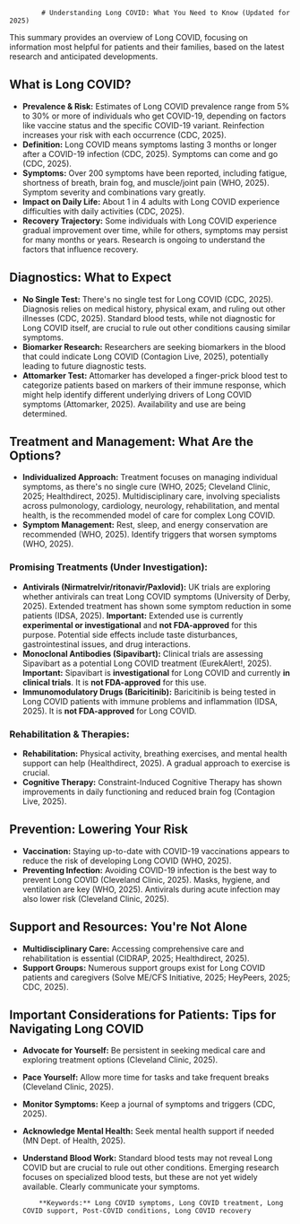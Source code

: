 
            # Understanding Long COVID: What You Need to Know (Updated for 2025)

This summary provides an overview of Long COVID, focusing on information most helpful for patients and their families, based on the latest research and anticipated developments.

## What is Long COVID?

*   **Prevalence & Risk:** Estimates of Long COVID prevalence range from 5% to 30% or more of individuals who get COVID-19, depending on factors like vaccine status and the specific COVID-19 variant. Reinfection increases your risk with each occurrence (CDC, 2025).
*   **Definition:** Long COVID means symptoms lasting 3 months or longer after a COVID-19 infection (CDC, 2025). Symptoms can come and go (CDC, 2025).
*   **Symptoms:** Over 200 symptoms have been reported, including fatigue, shortness of breath, brain fog, and muscle/joint pain (WHO, 2025). Symptom severity and combinations vary greatly.
*   **Impact on Daily Life:** About 1 in 4 adults with Long COVID experience difficulties with daily activities (CDC, 2025).
*   **Recovery Trajectory:** Some individuals with Long COVID experience gradual improvement over time, while for others, symptoms may persist for many months or years. Research is ongoing to understand the factors that influence recovery.

## Diagnostics: What to Expect

*   **No Single Test:** There's no single test for Long COVID (CDC, 2025). Diagnosis relies on medical history, physical exam, and ruling out other illnesses (CDC, 2025). Standard blood tests, while not diagnostic for Long COVID itself, are crucial to rule out other conditions causing similar symptoms.
*   **Biomarker Research:** Researchers are seeking biomarkers in the blood that could indicate Long COVID (Contagion Live, 2025), potentially leading to future diagnostic tests.
*   **Attomarker Test:** Attomarker has developed a finger-prick blood test to categorize patients based on markers of their immune response, which might help identify different underlying drivers of Long COVID symptoms (Attomarker, 2025). Availability and use are being determined.

## Treatment and Management: What Are the Options?

*   **Individualized Approach:** Treatment focuses on managing individual symptoms, as there's no single cure (WHO, 2025; Cleveland Clinic, 2025; Healthdirect, 2025). Multidisciplinary care, involving specialists across pulmonology, cardiology, neurology, rehabilitation, and mental health, is the recommended model of care for complex Long COVID.
*   **Symptom Management:** Rest, sleep, and energy conservation are recommended (WHO, 2025). Identify triggers that worsen symptoms (WHO, 2025).

### Promising Treatments (Under Investigation):

*   **Antivirals (Nirmatrelvir/ritonavir/Paxlovid):** UK trials are exploring whether antivirals can treat Long COVID symptoms (University of Derby, 2025). Extended treatment has shown some symptom reduction in some patients (IDSA, 2025). **Important:** Extended use is currently **experimental or investigational** and **not FDA-approved** for this purpose. Potential side effects include taste disturbances, gastrointestinal issues, and drug interactions.
*   **Monoclonal Antibodies (Sipavibart):** Clinical trials are assessing Sipavibart as a potential Long COVID treatment (EurekAlert!, 2025). **Important:** Sipavibart is **investigational** for Long COVID and currently **in clinical trials**. It is **not FDA-approved** for this use.
*   **Immunomodulatory Drugs (Baricitinib):** Baricitinib is being tested in Long COVID patients with immune problems and inflammation (IDSA, 2025). It is **not FDA-approved** for Long COVID.

### Rehabilitation & Therapies:

*   **Rehabilitation:** Physical activity, breathing exercises, and mental health support can help (Healthdirect, 2025). A gradual approach to exercise is crucial.
*   **Cognitive Therapy:** Constraint-Induced Cognitive Therapy has shown improvements in daily functioning and reduced brain fog (Contagion Live, 2025).

## Prevention: Lowering Your Risk

*   **Vaccination:** Staying up-to-date with COVID-19 vaccinations appears to reduce the risk of developing Long COVID (WHO, 2025).
*   **Preventing Infection:** Avoiding COVID-19 infection is the best way to prevent Long COVID (Cleveland Clinic, 2025). Masks, hygiene, and ventilation are key (WHO, 2025). Antivirals during acute infection may also lower risk (Cleveland Clinic, 2025).

## Support and Resources: You're Not Alone

*   **Multidisciplinary Care:** Accessing comprehensive care and rehabilitation is essential (CIDRAP, 2025; Healthdirect, 2025).
*   **Support Groups:** Numerous support groups exist for Long COVID patients and caregivers (Solve ME/CFS Initiative, 2025; HeyPeers, 2025; CDC, 2025).

## Important Considerations for Patients: Tips for Navigating Long COVID

*   **Advocate for Yourself:** Be persistent in seeking medical care and exploring treatment options (Cleveland Clinic, 2025).
*   **Pace Yourself:** Allow more time for tasks and take frequent breaks (Cleveland Clinic, 2025).
*   **Monitor Symptoms:** Keep a journal of symptoms and triggers (CDC, 2025).
*   **Acknowledge Mental Health:** Seek mental health support if needed (MN Dept. of Health, 2025).
*   **Understand Blood Work:** Standard blood tests may not reveal Long COVID but are crucial to rule out other conditions. Emerging research focuses on specialized blood tests, but these are not yet widely available. Clearly communicate your symptoms.

            **Keywords:** Long COVID symptoms, Long COVID treatment, Long COVID support, Post-COVID conditions, Long COVID recovery
            